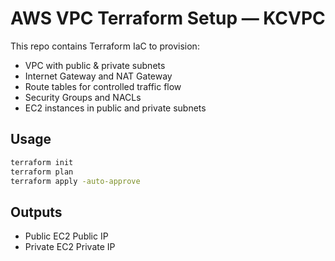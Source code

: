 # AWS VPC Terraform Setup — KCVPC

This repo contains Terraform IaC to provision:
- VPC with public & private subnets
- Internet Gateway and NAT Gateway
- Route tables for controlled traffic flow
- Security Groups and NACLs
- EC2 instances in public and private subnets

## Usage
```bash
terraform init
terraform plan
terraform apply -auto-approve
```

## Outputs
- Public EC2 Public IP
- Private EC2 Private IP
